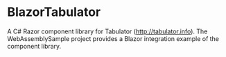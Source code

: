 # BlazorTabulator

A C# Razor component library for Tabulator (http://tabulator.info). The WebAssemblySample project provides a Blazor integration example of the component library.
